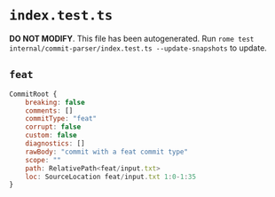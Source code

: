 # `index.test.ts`

**DO NOT MODIFY**. This file has been autogenerated. Run `rome test internal/commit-parser/index.test.ts --update-snapshots` to update.

## `feat`

```javascript
CommitRoot {
	breaking: false
	comments: []
	commitType: "feat"
	corrupt: false
	custom: false
	diagnostics: []
	rawBody: "commit with a feat commit type"
	scope: ""
	path: RelativePath<feat/input.txt>
	loc: SourceLocation feat/input.txt 1:0-1:35
}
```

